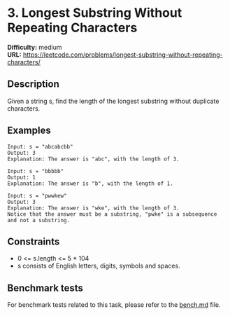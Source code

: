 # 3. Longest Substring Without Repeating Characters

**Difficulty:** medium  
**URL:** https://leetcode.com/problems/longest-substring-without-repeating-characters/

## Description

Given a string s, find the length of the longest substring without duplicate characters.

## Examples

```text
Input: s = "abcabcbb"
Output: 3
Explanation: The answer is "abc", with the length of 3.

Input: s = "bbbbb"
Output: 1
Explanation: The answer is "b", with the length of 1.

Input: s = "pwwkew"
Output: 3
Explanation: The answer is "wke", with the length of 3.
Notice that the answer must be a substring, "pwke" is a subsequence and not a substring.
```

## Constraints

- 0 <= s.length <= 5 * 104
- s consists of English letters, digits, symbols and spaces.

## Benchmark tests

For benchmark tests related to this task, please refer to the [bench.md](iterations/bench.md) file.
